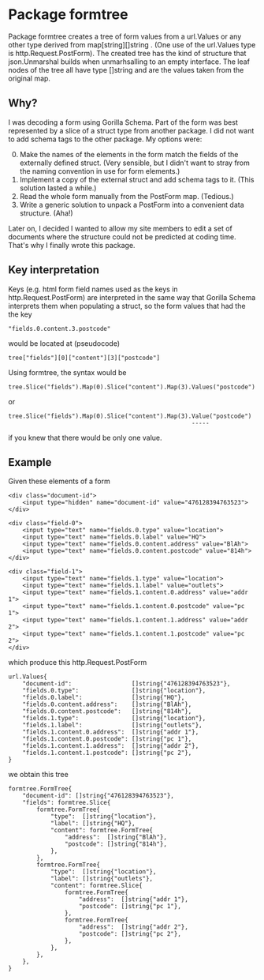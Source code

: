 # Package formtree

Package formtree creates a tree of form values from a url.Values or any other
type derived from map[string][]string . (One use of the url.Values type is
http.Request.PostForm). The created tree has the kind of structure that
json.Unmarshal builds when unmarhsalling to an empty interface. The leaf nodes
of the tree all have type []string and are the values taken from the original
map.

## Why?

I was decoding a form using Gorilla Schema. Part of the form was best
represented by a slice of a struct type from another package. I did not want to
add schema tags to the other package. My options were:

 0. Make the names of the elements in the form match the fields of the
 externally defined struct. (Very sensible, but I didn't want to stray from the
 naming convention in use for form elements.)
 0. Implement a copy of the external struct and add schema tags to it. (This solution lasted a while.)
 0. Read the whole form manually from the PostForm map. (Tedious.)
 0. Write a generic solution to unpack a PostForm into a convenient data structure. (Aha!)

Later on, I decided I wanted to allow my site members to edit a set of documents
where the structure could not be predicted at coding time. That's why I finally
wrote this package.


## Key interpretation

Keys (e.g. html form field names used as the keys in http.Request.PostForm) are
interpreted in the same way that Gorilla Schema interprets them when populating
a struct, so the form values that had the the key

    "fields.0.content.3.postcode"

would be located at (pseudocode)

    tree["fields"][0]["content"][3]["postcode"]

Using formtree, the syntax would be

    tree.Slice("fields").Map(0).Slice("content").Map(3).Values("postcode")

or

    tree.Slice("fields").Map(0).Slice("content").Map(3).Value("postcode")
                                                        -----
if you knew that there would be only one value.


## Example

Given these elements of a form

    <div class="document-id">
        <input type="hidden" name="document-id" value="476128394763523">
    </div>

    <div class="field-0">
        <input type="text" name="fields.0.type" value="location">
        <input type="text" name="fields.0.label" value="HQ">
        <input type="text" name="fields.0.content.address" value="BlAh">
        <input type="text" name="fields.0.content.postcode" value="814h">
    </div>

    <div class="field-1">
        <input type="text" name="fields.1.type" value="location">
        <input type="text" name="fields.1.label" value="outlets">
        <input type="text" name="fields.1.content.0.address" value="addr 1">
        <input type="text" name="fields.1.content.0.postcode" value="pc 1">
        <input type="text" name="fields.1.content.1.address" value="addr 2">
        <input type="text" name="fields.1.content.1.postcode" value="pc 2">
    </div>

which produce this http.Request.PostForm

    url.Values{
        "document-id":                 []string{"476128394763523"},
        "fields.0.type":               []string{"location"},
        "fields.0.label":              []string{"HQ"},
        "fields.0.content.address":    []string{"BlAh"},
        "fields.0.content.postcode":   []string{"814h"},
        "fields.1.type":               []string{"location"},
        "fields.1.label":              []string{"outlets"},
        "fields.1.content.0.address":  []string{"addr 1"},
        "fields.1.content.0.postcode": []string{"pc 1"},
        "fields.1.content.1.address":  []string{"addr 2"},
        "fields.1.content.1.postcode": []string{"pc 2"},
    }

we obtain this tree

    formtree.FormTree{
        "document-id": []string{"476128394763523"},
        "fields": formtree.Slice{
            formtree.FormTree{
                "type":  []string{"location"},
                "label": []string{"HQ"},
                "content": formtree.FormTree{
                    "address":  []string{"BlAh"},
                    "postcode": []string{"814h"},
                },
            },
            formtree.FormTree{
                "type":  []string{"location"},
                "label": []string{"outlets"},
                "content": formtree.Slice{
                    formtree.FormTree{
                        "address":  []string{"addr 1"},
                        "postcode": []string{"pc 1"},
                    },
                    formtree.FormTree{
                        "address":  []string{"addr 2"},
                        "postcode": []string{"pc 2"},
                    },
                },
            },
        },
    }
